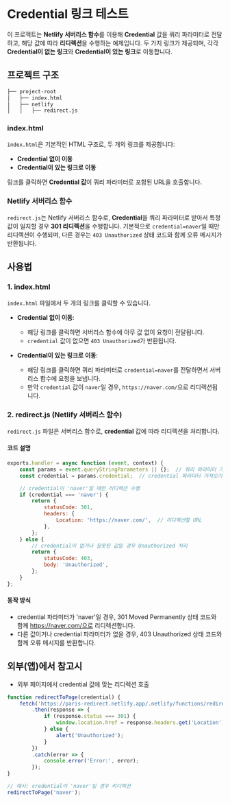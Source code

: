 # Credential 링크 테스트

이 프로젝트는 **Netlify 서버리스 함수**를 이용해 **Credential** 값을 쿼리 파라미터로 전달하고, 해당 값에 따라 **리디렉션**을 수행하는 예제입니다. 두 가지 링크가 제공되며, 각각 **Credential이 없는 링크**와 **Credential이 있는 링크**로 이동합니다.

## 프로젝트 구조
```bash
├── project-root
│   ├── index.html
│   ├── netlify
│   │   ├── redirect.js

```

### index.html

`index.html`은 기본적인 HTML 구조로, 두 개의 링크를 제공합니다:
- **Credential 없이 이동**
- **Credential이 있는 링크로 이동**

링크를 클릭하면 **Credential 값**이 쿼리 파라미터로 포함된 URL을 호출합니다.

### Netlify 서버리스 함수

`redirect.js`는 Netlify 서버리스 함수로, **Credential**을 쿼리 파라미터로 받아서 특정 값이 일치할 경우 **301 리디렉션**을 수행합니다. 기본적으로 `credential=naver`일 때만 리디렉션이 수행되며, 다른 경우는 `403 Unauthorized` 상태 코드와 함께 오류 메시지가 반환됩니다.

## 사용법

### 1. **index.html**

`index.html` 파일에서 두 개의 링크를 클릭할 수 있습니다.

- **Credential 없이 이동**:
    - 해당 링크를 클릭하면 서버리스 함수에 아무 값 없이 요청이 전달됩니다.
    - `credential` 값이 없으면 `403 Unauthorized`가 반환됩니다.

- **Credential이 있는 링크로 이동**:
    - 해당 링크를 클릭하면 쿼리 파라미터로 `credential=naver`를 전달하면서 서버리스 함수에 요청을 보냅니다.
    - 만약 `credential` 값이 `naver`일 경우, `https://naver.com/`으로 리디렉션됩니다.

### 2. **redirect.js** (Netlify 서버리스 함수)

`redirect.js` 파일은 서버리스 함수로, **credential** 값에 따라 리디렉션을 처리합니다.

#### 코드 설명

```javascript
exports.handler = async function (event, context) {
    const params = event.queryStringParameters || {};  // 쿼리 파라미터 가져오기
    const credential = params.credential;  // credential 파라미터 가져오기

    // credential이 'naver'일 때만 리디렉션 수행
    if (credential === 'naver') {
        return {
            statusCode: 301,
            headers: {
                Location: 'https://naver.com/',  // 리디렉션할 URL
            },
        };
    } else {
        // credential이 없거나 잘못된 값일 경우 Unauthorized 처리
        return {
            statusCode: 403,
            body: 'Unauthorized',
        };
    }
};
```

#### 동작 방식
- credential 파라미터가 'naver'일 경우, 301 Moved Permanently 상태 코드와 함께 https://naver.com/으로 리디렉션합니다.
- 다른 값이거나 credential 파라미터가 없을 경우, 403 Unauthorized 상태 코드와 함께 오류 메시지를 반환합니다.


## 외부(앱)에서 참고시
 - 외부 페이지에서 credential 값에 맞는 리디렉션 호출
``` javascript
function redirectToPage(credential) {
    fetch('https://paris-redirect.netlify.app/.netlify/functions/redirect?credential=' + credential)
        .then(response => {
            if (response.status === 301) {
                window.location.href = response.headers.get('Location');
            } else {
                alert('Unauthorized');
            }
        })
        .catch(error => {
            console.error('Error:', error);
        });
}

// 예시: credential이 'naver'일 경우 리디렉션
redirectToPage('naver');
```

  

